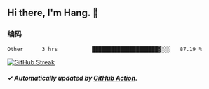 ## Hi there, I'm Hang. 👋

### 编码

<!--START_SECTION:waka-->

```text
Other      3 hrs           █████████████████████▓░░░   87.19 %
```

<!--END_SECTION:waka-->

[![GitHub Streak](https://github-readme-streak-stats.herokuapp.com?user=huhuhang&hide_border=true&date_format=%5BY.%5Dn.j)](https://git.io/streak-stats)

##### ✓ Automatically updated by [GitHub Action](https://github.com/huhuhang/huhuhang/actions).
